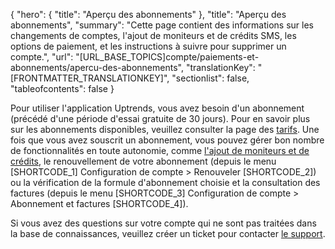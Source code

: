 {
  "hero": {
    "title": "Aperçu des abonnements"
  },
  "title": "Aperçu des abonnements",
  "summary": "Cette page contient des informations sur les changements de comptes, l'ajout de moniteurs et de crédits SMS, les options de paiement, et les instructions à suivre pour supprimer un compte.",
  "url": "[URL_BASE_TOPICS]compte/paiements-et-abonnements/apercu-des-abonnements",
  "translationKey": "[FRONTMATTER_TRANSLATIONKEY]",
  "sectionlist": false,
  "tableofcontents": false
}

Pour utiliser l'application Uptrends, vous avez besoin d'un abonnement (précédé d'une période d'essai gratuite de 30 jours). Pour en savoir plus sur les abonnements disponibles, veuillez consulter la page des [tarifs]([LINK_URL_1]).
Une fois que vous avez souscrit un abonnement, vous pouvez gérer bon nombre de fonctionnalités en toute autonomie, comme [l'ajout de moniteurs et de crédits]([LINK_URL_2]), le renouvellement de votre abonnement (depuis le menu [SHORTCODE_1] Configuration de compte > Renouveler [SHORTCODE_2]) ou la vérification de la formule d'abonnement choisie et la consultation des factures (depuis le menu [SHORTCODE_3] Configuration de compte > Abonnement et factures [SHORTCODE_4]).

Si vous avez des questions sur votre compte qui ne sont pas traitées dans la base de connaissances, veuillez créer un ticket pour contacter [le support]([LINK_URL_3]).
